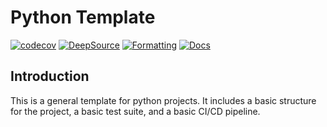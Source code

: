 # Python Template

[![codecov](https://codecov.io/gh/SimonLeiner/python_template/graph/badge.svg?token=FYBFTW7BKB)](https://codecov.io/gh/SimonLeiner/python_template)
[![DeepSource](https://app.deepsource.com/gh/SimonLeiner/python_template.svg/?label=code+coverage&show_trend=true&token=zHKCkR8ZqHwQC4IJL31TziwF)](https://app.deepsource.com/gh/SimonLeiner/python_template/)
[![Formatting](https://github.com/SimonLeiner/python_template/actions/workflows/ruff.yml/badge.svg)](https://github.com/SimonLeiner/python_template/actions/workflows/ruff.yml)
[![Docs](https://github.com/SimonLeiner/python_template/actions/workflows/build-docs.yml/badge.svg)](https://github.com/SimonLeiner/python_template/actions/workflows/build-docs.yml)

## Introduction

This is a general template for python projects. It includes a basic structure for the project, a basic test suite, and a basic CI/CD pipeline.


